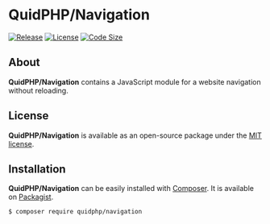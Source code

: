 # QuidPHP/Navigation
[![Release](https://img.shields.io/github/v/release/quidphp/navigation)](https://packagist.org/packages/quidphp/navigation)
[![License](https://img.shields.io/github/license/quidphp/navigation)](https://github.com/quidphp/navigation/blob/master/LICENSE)
[![Code Size](https://img.shields.io/github/languages/code-size/quidphp/navigation)](https://github.com/quidphp/navigation)

## About
**QuidPHP/Navigation** contains a JavaScript module for a website navigation without reloading.

## License
**QuidPHP/Navigation** is available as an open-source package under the [MIT license](LICENSE).

## Installation
**QuidPHP/Navigation** can be easily installed with [Composer](https://getcomposer.org). It is available on [Packagist](https://packagist.org/packages/quidphp/navigation).
``` bash
$ composer require quidphp/navigation